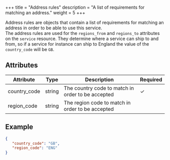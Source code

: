 +++
title = "Address rules"
description = "A list of requirements for matching an address."
weight = 5
+++

Address rules are objects that contain a list of requirements for matching an address in order to be able to use this service.<br>
The address rules are used for the `regions_from` and `regions_to` attributes on the `service` resource.
They determine where a service can ship to and from, so if a service for instance can ship to England the value of the `country_code` will be `GB`.

## Attributes

Attribute    | Type   | Description                                       | Required
-------------|--------|---------------------------------------------------|---------
country_code | string | The country code to match in order to be accepted | ✓
region_code  | string | The region code to match in order to be accepted  |

## Example

```json
{
   "country_code": "GB",
   "region_code": "ENG"
}
```
